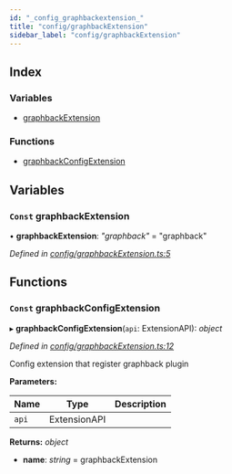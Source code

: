 ```yaml
---
id: "_config_graphbackextension_"
title: "config/graphbackExtension"
sidebar_label: "config/graphbackExtension"
---
```


## Index

### Variables

* [graphbackExtension](_config_graphbackextension_.md#const-graphbackextension)

### Functions

* [graphbackConfigExtension](_config_graphbackextension_.md#const-graphbackconfigextension)

## Variables

### `Const` graphbackExtension

• **graphbackExtension**: *"graphback"* = "graphback"

*Defined in [config/graphbackExtension.ts:5](https://github.com/aerogear/graphback/blob/b39280e7/packages/graphback-cli/src/config/graphbackExtension.ts#L5)*

## Functions

### `Const` graphbackConfigExtension

▸ **graphbackConfigExtension**(`api`: ExtensionAPI): *object*

*Defined in [config/graphbackExtension.ts:12](https://github.com/aerogear/graphback/blob/b39280e7/packages/graphback-cli/src/config/graphbackExtension.ts#L12)*

Config extension that register graphback plugin

**Parameters:**

Name | Type | Description |
------ | ------ | ------ |
`api` | ExtensionAPI |   |

**Returns:** *object*

* **name**: *string* = graphbackExtension
